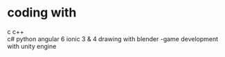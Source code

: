 # coding with 
c 
c++  
c# 
python 
angular 6
ionic 3 & 4 
drawing with blender -game development with unity engine

